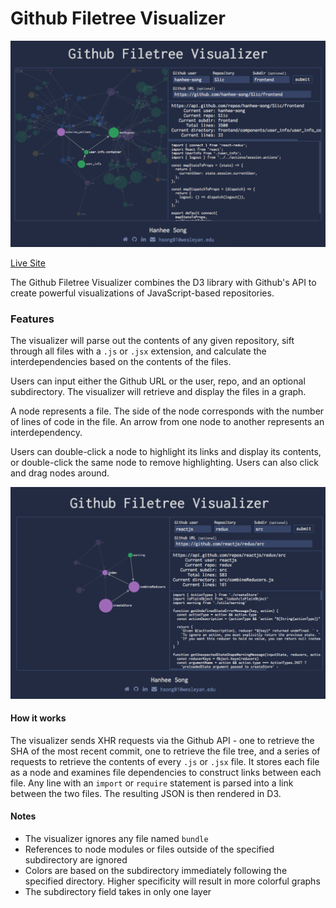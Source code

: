 # Github Filetree Visualizer

![example image](https://github.com/hanhee-song/github-visualizer/blob/master/docs/Screen%20Shot%202017-11-11%20at%2019.03.58.png?raw=true)

[Live Site](https://hanhee-song.github.io/project-visualizer/)

The Github Filetree Visualizer combines the D3 library with Github's API to create powerful visualizations of JavaScript-based repositories.

### Features

The visualizer will parse out the contents of any given repository, sift through all files with a ```.js``` or ```.jsx``` extension, and calculate the interdependencies based on the contents of the files.

Users can input either the Github URL or the user, repo, and an optional subdirectory. The visualizer will retrieve and display the files in a graph.

A node represents a file. The side of the node corresponds with the number of lines of code in the file. An arrow from one node to another represents an interdependency.

Users can double-click a node to highlight its links and display its contents, or double-click the same node to remove highlighting. Users can also click and drag nodes around.

![highlighting node example](https://github.com/hanhee-song/github-visualizer/blob/master/docs/Screen%20Shot%202017-11-11%20at%2019.04.29.png?raw=true)

#### How it works

The visualizer sends XHR requests via the Github API - one to retrieve the SHA of the most recent commit, one to retrieve the file tree, and a series of requests to retrieve the contents of every ```.js``` or ```.jsx``` file. It stores each file as a node and examines file dependencies to construct links between each file. Any line with an ```import``` or ```require``` statement is parsed into a link between the two files. The resulting JSON is then rendered in D3.

#### Notes

* The visualizer ignores any file named ```bundle```
* References to node modules or files outside of the specified subdirectory are ignored
* Colors are based on the subdirectory immediately following the specified directory. Higher specificity will result in more colorful graphs
* The subdirectory field takes in only one layer
